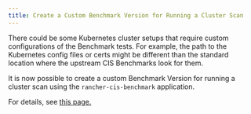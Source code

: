 ```yaml
---
title: Create a Custom Benchmark Version for Running a Cluster Scan
---
```


<head>
  <link rel="canonical" href="https://ranchermanager.docs.rancher.com/how-to-guides/advanced-user-guides/cis-scan-guides/create-a-custom-benchmark-version-to-run"/>
</head>

There could be some Kubernetes cluster setups that require custom configurations of the Benchmark tests. For example, the path to the Kubernetes config files or certs might be different than the standard location where the upstream CIS Benchmarks look for them.

It is now possible to create a custom Benchmark Version for running a cluster scan using the `rancher-cis-benchmark` application.

For details, see [this page.](../../../docs/integrations-in-rancher/cis-scans/custom-benchmark.md)